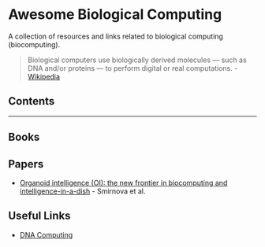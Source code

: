 # Awesome Biological Computing

A collection of resources and links related to biological computing (biocomputing).

> Biological computers use biologically derived molecules — such as DNA and/or proteins — to perform digital or real computations. - [Wikipedia](https://en.wikipedia.org/wiki/Biological_computing)


## Contents

<hr>

## Books


## Papers

- [Organoid intelligence (OI): the new frontier in biocomputing and intelligence-in-a-dish](https://www.frontiersin.org/journals/science/articles/10.3389/fsci.2023.1017235/full) - Smirnova et al.


## Useful Links
- [DNA Computing](https://en.wikipedia.org/wiki/DNA_computing)
